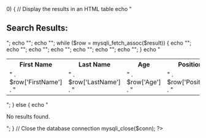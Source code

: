 <?php
// Establish a connection to the database
$host = 'localhost';
$user = 'root';
$password = '';
$dbname = 'city';
$conn = mysqli_connect($host, $user, $password, $dbname);
if (!$conn) {
    die("Connection failed: " . mysqli_connect_error());
}

// Retrieve search query from the form submission
$query = $_POST['query'];

// Construct the SQL query to search for players
$sql = "SELECT p.FirstName, p.LastName, p.Age, p.Position, n.Country
        FROM player p
        INNER JOIN nationality n ON p.NationalityID = n.NationalityID
        WHERE CONCAT(p.FirstName, ' ', p.LastName) LIKE '%$query%'";

// Execute the query and retrieve the results
$result = mysqli_query($conn, $sql);
if (mysqli_num_rows($result) > 0) {
    // Display the results in an HTML table
    echo "<h2>Search Results:</h2>";
    echo "<table>";
    echo "<tr><th>First Name</th><th>Last Name</th><th>Age</th><th>Position</th><th>Nationality</th></tr>";
    while ($row = mysqli_fetch_assoc($result)) {
        echo "<tr>";
        echo "<td>" . $row['FirstName'] . "</td>";
        echo "<td>" . $row['LastName'] . "</td>";
        echo "<td>" . $row['Age'] . "</td>";
        echo "<td>" . $row['Position'] . "</td>";
        echo "<td>" . $row['Country'] . "</td>";
        echo "</tr>";
    }
    echo "</table>";
} else {
    echo "<p>No results found.</p>";
}

// Close the database connection
mysqli_close($conn);
?>
